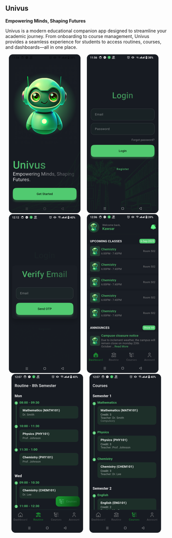 ## Univus
**Empowering Minds, Shaping Futures**

Univus is a modern educational companion app designed to streamline your academic journey. From onboarding to course management, Univus provides a seamless experience for students to access routines, courses, and dashboards—all in one place.

<p align="center">
  <img src="../preview/1_onboard.png" width="223" height="495" style="margin-right:16px;" />
  <img src="../preview/2_login.png" width="223" height="495" style="margin-right:16px;"/>
  <img src="../preview/3_email_verification.png" width="223" height="495" style="margin-right:16px;"/>
  <img src="../preview/4_dashboard.png" width="223" height="495" style="margin-right:16px;"/>
  <img src="../preview/5_routines.png" width="223" height="495" style="margin-right:16px;"/>
  <img src="../preview/6_courses.png" width="223" height="495" />
</p>